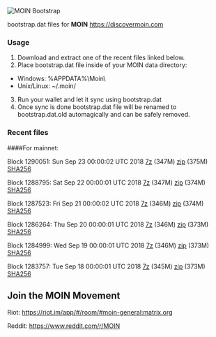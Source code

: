 ![MOIN Bootstrap](https://i.imgur.com/KjM1jMp.jpg)

bootstrap.dat files for **MOIN** https://discovermoin.com

### Usage

1. Download and extract one of the recent files linked below.
2. Place bootstrap.dat file inside of your MOIN data directory:
 - Windows: %APPDATA%\Moin\
 - Unix/Linux: ~/.moin/
3. Run your wallet and let it sync using bootstrap.dat
4. Once sync is done bootstrap.dat file will be renamed to bootstrap.dat.old automagically and can be safely removed.


### Recent files

####For mainnet:

Block 1290051: Sun Sep 23 00:00:02 UTC 2018 [7z](https://transfer.sh/ghRE9/bootstrap.dat.20180923.7z) (347M) [zip](https://transfer.sh/sgxDS/bootstrap.dat.20180923.zip) (375M) [SHA256](https://transfer.sh/ZlsOD/sha256.txt)

Block 1288795: Sat Sep 22 00:00:01 UTC 2018 [7z](https://transfer.sh/M8Adt/bootstrap.dat.20180922.7z) (347M) [zip](https://transfer.sh/vEq0N/bootstrap.dat.20180922.zip) (374M) [SHA256](https://transfer.sh/3DOo7/sha256.txt)

Block 1287523: Fri Sep 21 00:00:02 UTC 2018 [7z](https://transfer.sh/iYMJJ/bootstrap.dat.20180921.7z) (346M) [zip](https://transfer.sh/nCjRn/bootstrap.dat.20180921.zip) (374M) [SHA256](https://transfer.sh/mXuHj/sha256.txt)

Block 1286264: Thu Sep 20 00:00:01 UTC 2018 [7z](https://transfer.sh/13QPYV/bootstrap.dat.20180920.7z) (346M) [zip](https://transfer.sh/kev8s/bootstrap.dat.20180920.zip) (373M) [SHA256](https://transfer.sh/z3niv/sha256.txt)

Block 1284999: Wed Sep 19 00:00:01 UTC 2018 [7z](https://transfer.sh/8e8W2/bootstrap.dat.20180919.7z) (346M) [zip](https://transfer.sh/E45nO/bootstrap.dat.20180919.zip) (373M) [SHA256](https://transfer.sh/BIBnY/sha256.txt)

Block 1283757: Tue Sep 18 00:00:01 UTC 2018 [7z]() (345M) [zip]() (373M) [SHA256]()

## Join the MOIN Movement

Riot: https://riot.im/app/#/room/#moin-general:matrix.org

Reddit: https://www.reddit.com/r/MOIN
